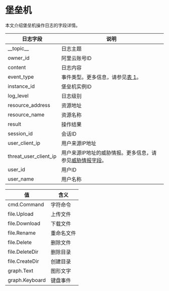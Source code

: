 # 堡垒机

本文介绍堡垒机操作日志的字段详情。

|日志字段|说明|
|----|--|
|\_\_topic\_\_|日志主题|
|owner\_id|阿里云账号ID|
|content|日志内容|
|event\_type|事件类型。更多信息，请参见[表 1](#table_xym_zqz_6e5)。|
|instance\_id|堡垒机实例ID|
|log\_level|日志级别|
|resource\_address|资源地址|
|resource\_name|资源名称|
|result|操作结果|
|session\_id|会话ID|
|user\_client\_ip|用户来源IP地址|
|threat\_user\_client\_ip|用户来源IP地址的威胁情报。更多信息，请参见[威胁情报字段](/cn.zh-CN/应用中心（App）/日志审计服务/生成威胁情报.md)。|
|user\_id|用户ID|
|user\_name|用户名称|

|值|含义|
|--|--|
|cmd.Command|字符命令|
|file.Upload|上传文件|
|file.Download|下载文件|
|file.Rename|重命名文件|
|file.Delete|删除文件|
|file.DeleteDir|删除目录|
|file.CreateDir|创建目录|
|graph.Text|图形文字|
|graph.Keyboard|键盘事件|

